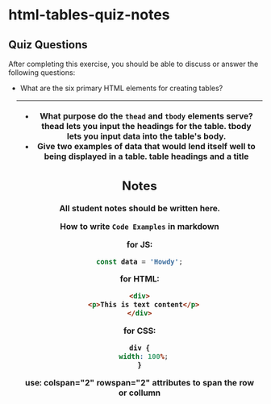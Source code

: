 # html-tables-quiz-notes

## Quiz Questions

After completing this exercise, you should be able to discuss or answer the following questions:

- What are the six primary HTML elements for creating tables?
<table> <thead> <tbody> <tfoot> <tr> <td> <th>

- What purpose do the `thead` and `tbody` elements serve?
  thead lets you input the headings for the table.
  tbody lets you input data into the table's body.
- Give two examples of data that would lend itself well to being displayed in a table.
  table headings and a title

## Notes

All student notes should be written here.

How to write `Code Examples` in markdown

for JS:

```javascript
const data = 'Howdy';
```

for HTML:

```html
<div>
  <p>This is text content</p>
</div>
```

for CSS:

```css
div {
  width: 100%;
}
```

use:
colspan="2"
rowspan="2"
attributes to span the row or collumn
